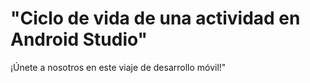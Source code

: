 # "Ciclo de vida de una actividad en Android Studio"
¡Únete a nosotros en este viaje de desarrollo móvil!"
